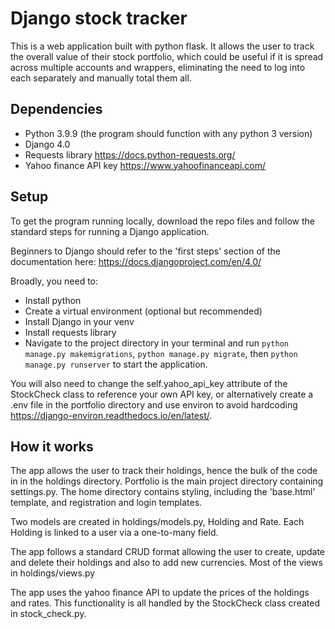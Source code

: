 # Django stock tracker

This is a web application built with python flask. It allows the user to track the overall value of their stock portfolio, which could be useful if it is spread across multiple accounts and wrappers, eliminating the need to log into each separately and manually total them all.


## Dependencies

- Python 3.9.9 (the program should function with any python 3 version)
- Django 4.0
- Requests library https://docs.python-requests.org/
- Yahoo finance API key https://www.yahoofinanceapi.com/

## Setup

To get the program running locally, download the repo files and follow the standard steps for running a Django application.

Beginners to Django should refer to the 'first steps' section of the documentation here: https://docs.djangoproject.com/en/4.0/

Broadly, you need to:

- Install python
- Create a virtual environment (optional but recommended)
- Install Django in your venv
- Install requests library
- Navigate to the project directory in your terminal and run ```python manage.py makemigrations```, ```python manage.py migrate```, then ```python manage.py runserver``` to start the application.

You will also need to change the self.yahoo_api_key attribute of the StockCheck class to reference your own API key, or alternatively create a .env file in the portfolio directory and use environ to avoid hardcoding https://django-environ.readthedocs.io/en/latest/.

## How it works

The app allows the user to track their holdings, hence the bulk of the code in in the holdings directory. Portfolio is the main project directory containing settings.py. The home directory contains styling, including the 'base.html' template, and registration and login templates.

Two models are created in holdings/models.py, Holding and Rate. Each Holding is linked to a user via a one-to-many field.

The app follows a standard CRUD format allowing the user to create, update and delete their holdings and also to add new currencies. Most of the views in holdings/views.py

The app uses the yahoo finance API to update the prices of the holdings and rates. This functionality is all handled by the StockCheck class created in stock_check.py.
